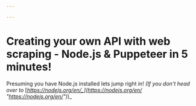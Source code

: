 ```yaml
---

---
```

# Creating your own API with web scraping - Node.js & Puppeteer  in 5 minutes!

Presuming you have Node.js installed lets jump right in! _(If you don't head over to_ [_https://nodejs.org/en/_](https://nodejs.org/en/ "https://nodejs.org/en/")_)_